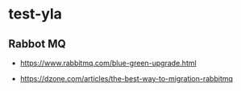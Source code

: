 # test-yla

## Rabbot MQ

- https://www.rabbitmq.com/blue-green-upgrade.html

- https://dzone.com/articles/the-best-way-to-migration-rabbitmq